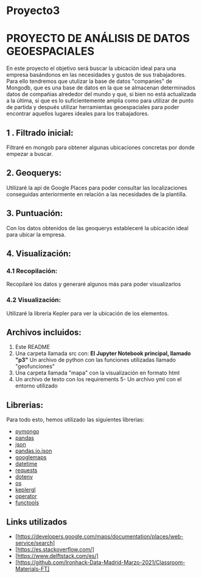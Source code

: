 # Proyecto3
# PROYECTO DE ANÁLISIS DE DATOS GEOESPACIALES

En este proyecto el objetivo será buscar la ubicación ideal para una empresa basándonos en las necesidades y gustos de sus trabajadores. Para ello tendremos que utulizar la base de datos "companies" de Mongodb, que es una base de datos en la que se almacenan determinados datos de compañias alrededor del mundo y que, si bien no está actualizada a la última, sí que es lo suficientemente amplia como para utilizar de punto de partida y después utilizar herramientas geoespaciales para poder encontrar aquellos lugares ideales para los trabajadores.



## 1 .  Filtrado inicial:

Filtraré en mongob para obtener algunas ubicaciones concretas por donde empezar a buscar.

## 2. Geoquerys:

Utilizaré la api de Google Places para poder consultar las localizaciones conseguidas anteriormente en relación a las necesidades de la plantilla.

## 3. Puntuación:

Con los datos obtenidos de las geoquerys estableceré la ubicación ideal para ubicar la empresa.

## 4. Visualización:
### 4.1 Recopilación:
   Recopilaré los datos y generaré algunos más para poder visualizarlos
            
### 4.2 Visualización:
   Utilizaré la libreria Kepler para ver la ubicación de los elementos.
       

## Archivos incluidos:

1. Este README
2. Una carpeta llamada src con:
      **El Jupyter Notebook principal, llamado "p3"**
      Un archivo de python con las funciones utilizadas llamado "geofunciones"
3. Una carpeta llamada "mapa" con la visualización en formato html
4. Un archivo de texto con los requirements
5- Un archivo yml con el entorno utilizado



## Librerias:

Para todo esto, hemos utilizado las siguientes librerias:

- [pymongo](https://pymongo.readthedocs.io/en/stable/)
- [pandas](https://pandas.pydata.org/docs/)
- [json](https://docs.python.org/3/library/json.html)
- [pandas.io.json](https://pandas.pydata.org/docs/reference/api/pandas.json_normalize.html)
- [googlemaps](https://github.com/googlemaps/google-maps-services-python)
- [datetime](https://docs.python.org/3/library/datetime.html)
- [requests](https://docs.python-requests.org/es/latest/)
- [dotenv](https://pypi.org/project/python-dotenv/)
- [os](https://docs.python.org/3/library/os.html)
- [keplergl](https://docs.kepler.gl/)
- [operator](https://docs.python.org/3/library/operator.html)
- [functools](https://docs.python.org/3/library/functools.html)

## Links utilizados

- [https://developers.google.com/maps/documentation/places/web-service/search]
- [https://es.stackoverflow.com/]
- [https://www.delftstack.com/es/]
- [https://github.com/Ironhack-Data-Madrid-Marzo-2021/Classroom-Materials-FT]

